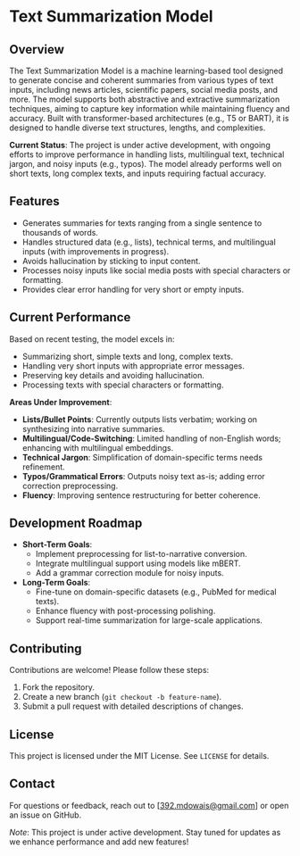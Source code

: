 # Text Summarization Model

## Overview
The Text Summarization Model is a machine learning-based tool designed to generate concise and coherent summaries from various types of text inputs, including news articles, scientific papers, social media posts, and more. The model supports both abstractive and extractive summarization techniques, aiming to capture key information while maintaining fluency and accuracy. Built with transformer-based architectures (e.g., T5 or BART), it is designed to handle diverse text structures, lengths, and complexities.

**Current Status**: The project is under active development, with ongoing efforts to improve performance in handling lists, multilingual text, technical jargon, and noisy inputs (e.g., typos). The model already performs well on short texts, long complex texts, and inputs requiring factual accuracy.

## Features
- Generates summaries for texts ranging from a single sentence to thousands of words.
- Handles structured data (e.g., lists), technical terms, and multilingual inputs (with improvements in progress).
- Avoids hallucination by sticking to input content.
- Processes noisy inputs like social media posts with special characters or formatting.
- Provides clear error handling for very short or empty inputs.

## Current Performance
Based on recent testing, the model excels in:
- Summarizing short, simple texts and long, complex texts.
- Handling very short inputs with appropriate error messages.
- Preserving key details and avoiding hallucination.
- Processing texts with special characters or formatting.

**Areas Under Improvement**:
- **Lists/Bullet Points**: Currently outputs lists verbatim; working on synthesizing into narrative summaries.
- **Multilingual/Code-Switching**: Limited handling of non-English words; enhancing with multilingual embeddings.
- **Technical Jargon**: Simplification of domain-specific terms needs refinement.
- **Typos/Grammatical Errors**: Outputs noisy text as-is; adding error correction preprocessing.
- **Fluency**: Improving sentence restructuring for better coherence.

## Development Roadmap
- **Short-Term Goals**:
  - Implement preprocessing for list-to-narrative conversion.
  - Integrate multilingual support using models like mBERT.
  - Add a grammar correction module for noisy inputs.
- **Long-Term Goals**:
  - Fine-tune on domain-specific datasets (e.g., PubMed for medical texts).
  - Enhance fluency with post-processing polishing.
  - Support real-time summarization for large-scale applications.

## Contributing
Contributions are welcome! Please follow these steps:
1. Fork the repository.
2. Create a new branch (`git checkout -b feature-name`).
3. Submit a pull request with detailed descriptions of changes.

## License
This project is licensed under the MIT License. See `LICENSE` for details.

## Contact
For questions or feedback, reach out to [392.mdowais@gmail.com] or open an issue on GitHub.

*Note*: This project is under active development. Stay tuned for updates as we enhance performance and add new features!